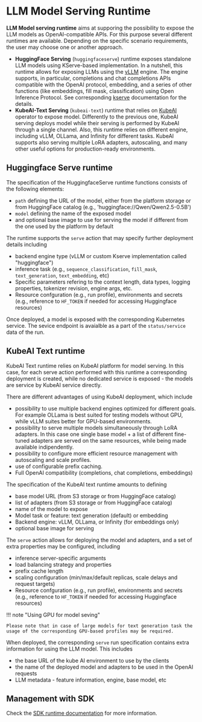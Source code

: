 # LLM Model Serving Runtime

**LLM Model serving runtime** aims at supporing the possibility to expose the LLM models as OpenAI-compatible APIs. For this purpose several different runtimes are available. Depending on the specific scenario requirements, the user may choose one or another approach.

- **HuggingFace Serving** (``huggingfaceserve``) runtime exposes standalone LLM models using KServe-based implementation. In a nutshell, this runtime allows for exposing LLMs using the [vLLM](https://docs.vllm.ai/) engine. The engine supports, in particular, completions and chat completions APIs compatible with the OpenAI protocol, embedding, and a series of other functions (like embeddings, fill mask, classification) using Open Inference Protocol. See corresponding [kserve](https://kserve.github.io/archive/0.14/modelserving/v1beta1/llm/huggingface/) documentation for the details. 
- **KubeAI-Text Serving** (``kubeai-text``) runtime that relies on [KubeAI](https://www.kubeai.org/) operator to expose model. Differently to the previous one, KubeAI serving deploys model while their serving is performed by KubeAI through a single channel. Also, this runtime relies on different engine, including vLLM, OLLama, and Infinity for different tasks. KubeAI supports also serving multiple LoRA adapters, autoscaling, and many other useful options for production-ready environments. 

## Huggingface Serve runtime

The specification of the HuggingfaceServe runtime functions consists of the following elements:

- ``path`` defining the URL of the model, either from the platform storage or from HuggingFace catalog (e.g., 'huggingface://Qwen/Qwen2.5-0.5B')
- ``model`` defining the name of the exposed model 
- and optional base image to use for serving the model if different from the one used by the platform by default

The runtime supports the ``serve`` action that may specify further deployment details including

- backend engine type (vLLM or custom Kserve implementation called "huggingface")
- inference task (e.g., ``sequence_classification``, ``fill_mask``, ``text_generation``, ``text_embedding``, etc)
- Specific parameters refering to the context length, data types, logging properties, tokenizer revision, engine args, etc.
- Resource confguration (e.g., run profile), environments and secrets (e.g., reference to ``HF_TOKEN`` if needed for accessing Huggingface resources)

Once deployed, a model is exposed with the corresponding Kubernetes service. The sevice endpoint is avaialble as a part of the ``status/service`` data of the run.

## KubeAI Text runtime

KubeAI Text runtime relies on KubeAI platform for model serving. In this case, for each serve action performed with this runtime a corresponding deployment is created, while no dedicated service is exposed - the models are service by KubeAI service directly.

There are different advantages of using KubeAI deployment, which include

- possibility to use multiple backend engines optimized for different goals. For example OLLama is best suited for testing models without GPU, while vLLM suites better for GPU-based environments.
- possibility to serve multiple models simultaneously through LoRA adapters. In this case one single base model + a list of different fine-tuned adapters are served on the same resources, while being made available indipendently.
- possibility to configure more efficient resource management with autoscaling and scale profiles.
- use of configurable prefix caching.
- Full OpenAI compatibility (completions, chat completions, embeddings)

The specification of the KubeAI text runtime amounts to defining

- base model URL (from S3 storage or from HuggingFace catalog)
- list of adapters (from S3 storage or from HuggingFace catalog)
- name of the model to expose
- Model task or feature: text generation (default) or embedding
- Backend engine: vLLM, OLLama, or Infinity (for embeddings only)
- optional base image for serving

The ``serve`` action allows for deploying the model and adapters, and a set of extra properties may be configured, including

- inference server-specific arguments
- load balancing strategy and properties
- prefix cache length
- scaling configuration (min/max/default replicas, scale delays and request targets)
- Resource confguration (e.g., run profile), environments and secrets (e.g., reference to ``HF_TOKEN`` if needed for accessing Huggingface resources)

!!! note "Using GPU for model seving"

    Please note that in case of large models for text generation task the usage of the corresponding GPU-based profiles may be required.


When deployed, the corresponding ``serve`` run specification contains extra information for using the LLM model. This includes

- the base URL of the kube AI environment to use by the clients
- the name of the deployed model and adapters to be used in the OpenAI requests
- LLM metadata - feature information, engine, base model, etc

## Management with SDK

Check the [SDK runtime documentation](https://scc-digitalhub.github.io/sdk-docs/reference/runtimes/modelserve/overview/) for more information.
